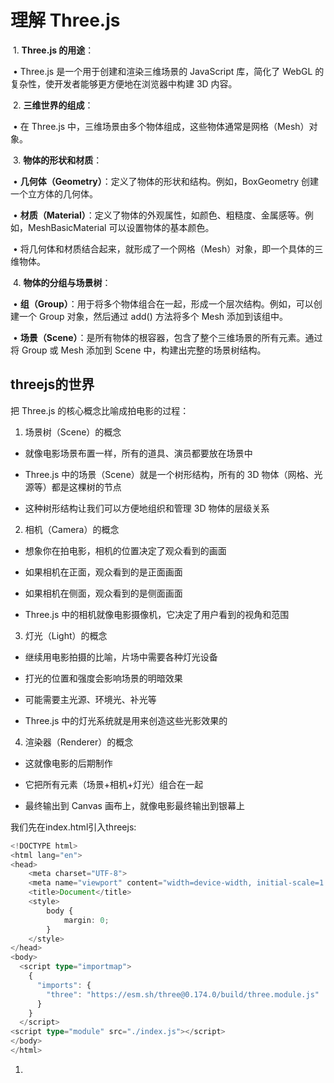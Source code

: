 # 理解 Three.js

​	1.	**Three.js 的用途**：

​	•	Three.js 是一个用于创建和渲染三维场景的 JavaScript 库，简化了 WebGL 的复杂性，使开发者能够更方便地在浏览器中构建 3D 内容。

​	2.	**三维世界的组成**：

​	•	在 Three.js 中，三维场景由多个物体组成，这些物体通常是网格（Mesh）对象。 

​	3.	**物体的形状和材质**：

​	•	**几何体（Geometry）**：定义了物体的形状和结构。例如，BoxGeometry 创建一个立方体的几何体。 

​	•	**材质（Material）**：定义了物体的外观属性，如颜色、粗糙度、金属感等。例如，MeshBasicMaterial 可以设置物体的基本颜色。

​	•	将几何体和材质结合起来，就形成了一个网格（Mesh）对象，即一个具体的三维物体。 

​	4.	**物体的分组与场景树**：

​	•	**组（Group）**：用于将多个物体组合在一起，形成一个层次结构。例如，可以创建一个 Group 对象，然后通过 add() 方法将多个 Mesh 添加到该组中。

​	•	**场景（Scene）**：是所有物体的根容器，包含了整个三维场景的所有元素。通过将 Group 或 Mesh 添加到 Scene 中，构建出完整的场景树结构。



## threejs的世界

把 Three.js 的核心概念比喻成拍电影的过程：

1. 场景树（Scene）的概念

- 就像电影场景布置一样，所有的道具、演员都要放在场景中

- Three.js 中的场景（Scene）就是一个树形结构，所有的 3D 物体（网格、光源等）都是这棵树的节点

- 这种树形结构让我们可以方便地组织和管理 3D 物体的层级关系

2. 相机（Camera）的概念

- 想象你在拍电影，相机的位置决定了观众看到的画面

- 如果相机在正面，观众看到的是正面画面

- 如果相机在侧面，观众看到的是侧面画面

- Three.js 中的相机就像电影摄像机，它决定了用户看到的视角和范围

3. 灯光（Light）的概念

- 继续用电影拍摄的比喻，片场中需要各种灯光设备

- 打光的位置和强度会影响场景的明暗效果

- 可能需要主光源、环境光、补光等

- Three.js 中的灯光系统就是用来创造这些光影效果的

4. 渲染器（Renderer）的概念

- 这就像电影的后期制作

- 它把所有元素（场景+相机+灯光）组合在一起

- 最终输出到 Canvas 画布上，就像电影最终输出到银幕上



我们先在index.html引入threejs:

```ts
<!DOCTYPE html>
<html lang="en">
<head>
    <meta charset="UTF-8">
    <meta name="viewport" content="width=device-width, initial-scale=1.0">
    <title>Document</title>
    <style>
        body {
            margin: 0;
        }
    </style>
</head>
<body>
  <script type="importmap">
    {
      "imports": {
        "three": "https://esm.sh/three@0.174.0/build/three.module.js"
      }
    }
  </script>
<script type="module" src="./index.js"></script>
</body>
</html>

```

1. <script type="importmap">

- 这个特殊的 script 标签告诉浏览器："这里定义的是模块导入映射规则"

- 它不包含可执行的 JavaScript 代码，而是包含一个 JSON 配置

2. 映射规则

- "three": 这是你想要使用的简短导入名

- "https://esm.sh/three@0.174.0/build/three.module.js": 这是实际的模块地址

- 用 type="importmap" 的 script 来声明 es module 的包名和 url 之间的映射。

  然后后面就可以直接 import 这个包了。

3. 实际应用

   通过这个映射，就可实现:
   ```js
   // 在你的 index.js 中
   import * as THREE from 'three';
   
   // 创建场景
   const scene = new THREE.Scene();
   // ... 其他 Three.js 代码
   ```

   

# 编写渲染代码

```typescript
import * as THREE from "three";
import { OrbitControls } from "three/addons/controls/OrbitControls.js";

const scene = new THREE.Scene();

// 添加一个漫反射材质的效果
{
  const gemometry = new THREE.BoxGeometry(100, 100, 100)
  const material = new THREE.MeshLambertMaterial(({
    // 设置漫反射效果的颜色
    color: new THREE.Color('orange')
  }))

  // 添加一个立方体
  const mesh = new THREE.Mesh(gemometry, material)
  mesh.position.set(0, 0, 0)
  scene.add(mesh)
}
// 添加一个点光源
{
  // 0xffffff是白色，10000是光照强度
  const pointLight = new THREE.PointLight(0xffffff, 10000)
  // 设置光源位置，立方体长宽高为100，有一个角在50,50,50的位置，距离光线比较近，所以内部那个坐标点发光比较明显
  pointLight.position.set(80, 80, 80)
  scene.add(pointLight)
}
{// 添加展示坐标系的工具AxesHelper
  // 坐标轴长度设置为200
  const axesHelper = new THREE.AxesHelper(200)
  scene.add(axesHelper)
}
{
  const width = window.innerWidth
  const height = window.innerHeight

  // 构建相机视角，在200,200,200的位置，视角为60度，宽高比为width/height，近裁剪面为1，远裁剪面为1000
  /**
   * 第一个参数:角度(fov)，决定了你看的范围有多大
   * 第二个参数:宽高比(aspect)，决定了你看到的画面有多大
   * 第三个参数:近裁剪面(near)，决定了你看到的画面有多近
   */
  const camera = new THREE.PerspectiveCamera(60, width / height, 1, 1000)
  camera.position.set(200, 200, 200)
  camera.lookAt(0, 0, 0)

  const renderer = new THREE.WebGLRenderer()
  renderer.setSize(width, height)

  function render() {
    renderer.render(scene, camera)
    // 使用 requestAnimationFrame 来更新控制器，并重新渲染场景。
    // 调用该方法来实现对scene的一帧帧地循环渲染
    requestAnimationFrame(render)
  }
  render()
  document.body.appendChild(renderer.domElement)

  // 创建 OrbitControls 的实例，传入 camera 和 canvas 元素。
  const controls = new OrbitControls(camera, renderer.domElement)

}
```



## 模块导入

```js
import * as THREE from "three";
import { OrbitControls } from "three/addons/controls/OrbitControls.js";
```

- 导入整个 Three.js 库，使用 THREE 作为命名空间

- 导入轨道控制器 OrbitControls，用于实现交互式的相机控制

## 场景创建

```typescript
const scene=new THREE.Scene()
```

- 创建一个场景对象，它是所有 3D 对象的容器

- 类似于一个虚拟的舞台，所有的物体、灯光都要放在这个舞台上



## 创建立方体

```typescript
{
  const gemometry = new THREE.BoxGeometry(100, 100, 100)
  const material = new THREE.MeshLambertMaterial(({
    color: new THREE.Color('orange')
  }))
  const mesh = new THREE.Mesh(gemometry, material)
  mesh.position.set(0, 0, 0)
  scene.add(mesh)
}
```

- BoxGeometry(100, 100, 100): 创建一个 100×100×100 的立方体几何体

- MeshLambertMaterial: 创建一个漫反射材质

- 这种材质会对光源产生反应，形成明暗效果

- 设置颜色为橙色

- Mesh: 将几何体和材质组合成一个网格对象

- position.set(0, 0, 0): 将立方体放置在坐标原点

- scene.add(mesh): 将立方体添加到场景中



###  BoxGeometry 的参数解析

BoxGeometry(width, height, depth) 接收三个参数：

- 第一个参数 width：沿 X 轴的宽度（这里是 100）

- 第二个参数 height：沿 Y 轴的高度（这里是 100）

- 第三个参数 depth：沿 Z 轴的深度（这里是 100）

因为三个参数都是相等的（都是 100），所以创建的是一个正方体。如果三个值不同，例如 (100, 150, 50)，就会创建一个长方体。

### Three.js 中的其他几何体

如果想创建其他形状，需要使用不同的几何体构造函数：

三角锥（四面体）：

```js
   const geometry = new THREE.TetrahedronGeometry(100); // 半径为100的四面体
```

圆锥体:

```ts
   const geometry = new THREE.ConeGeometry(50, 100, 32); // 底部半径50，高度100
```

球体：

```typescript
   const geometry = new THREE.SphereGeometry(50, 32, 32); // 半径50
```

圆柱体:

```typescript
   const geometry = new THREE.CylinderGeometry(50, 50, 100, 32); // 顶部半径50，底部半径50，高度100
```

环形(甜甜圈):

```typescript
   const geometry = new THREE.TorusGeometry(50, 20, 16, 100); // 环半径50，管粗细20
```





### 网格对象(Mesh)

网格对象（Mesh）是 Three.js 中最常用的渲染实体，它由两个主要部分组成：

- 几何体（Geometry）：定义了物体的形状和结构，包含顶点、面、法线等信息

- 材质（Material）：定义了物体的外观，如颜色、纹理、光照反应等

简单来说，网格就像是一个骨架（几何体）套上了一层皮肤（材质）。它是 Three.js 中用来表示大多数可见物体的基本单位。





## 添加光源

```typescript
{
  const pointLight = new THREE.PointLight(0xffffff, 10000)
  pointLight.position.set(80, 80, 80)
  scene.add(pointLight)
}
```

- 创建一个点光源，类似于一个发光的点

- 0xffffff 表示白色光

- 10000 是光照强度

- 将光源放置在 (80, 80, 80) 的位置

- 这个位置靠近立方体的一个角，所以那个角会更亮



## 添加坐标轴辅助器

```typescript
{
  const axesHelper = new THREE.AxesHelper(200)
  scene.add(axesHelper)
}
```

- 创建一个坐标轴辅助器，长度为 200

- 用于显示三维空间的 X（红）、Y（绿）、Z（蓝）轴

- 帮助理解空间位置关系



## 相机和渲染器设置

```typescript
{
  const width = window.innerWidth
  const height = window.innerHeight

  const camera = new THREE.PerspectiveCamera(60, width / height, 1, 1000)
  camera.position.set(200, 200, 200)
  camera.lookAt(0, 0, 0)
  
}
```

- 获取窗口尺寸

- 创建透视相机，参数分别是：

- 60: 视野角度（FOV）

- width/height: 宽高比

- 1: 近裁剪面

- 1000: 远裁剪面

- 将相机放置在 (200, 200, 200) 位置

- 让相机看向原点 (0, 0, 0)

 

### 相机参数详解

#### 视野角度（FOV - Field of View）

- 以角度为单位（通常为度数），表示相机视野的广度

- 类似于人眼或照相机镜头的广角或窄角，如果你用相机的不同焦段拍过照就能理解，这个就是焦段

- 值越大，看到的范围越广，但物体看起来越小

- 值越小，看到的范围越窄，但物体看起来越大

想象一下：

- 60° 是接近人眼的自然视角

- 120° 接近鱼眼镜头，视野非常广

- 30° 像是一个长焦镜头，视野窄但能看得更远



#### 宽高比（Aspect Ratio）

- 表示视口的宽度除以高度

- 通常设置为渲染区域的宽高比

- 保证物体不会变形（拉伸或压缩）

- 如果设置错误，圆形会变成椭圆，正方形会变成长方形

例如：

- 宽高比为 1:1：正方形视口

- 宽高比为 16:9：宽屏显示器的标准比例



#### 近裁剪面（Near Clipping Plane）

- 相机能看到的最近距离

- 近于此距离的物体不会被渲染

- 在您的代码中设为 1，表示相机前方 1 个单位距离

#### 远裁剪面（Far Clipping Plane）

- 相机能看到的最远距离

- 远于此距离的物体不会被渲染

- 在您的代码中设为 1000，表示相机前方 1000 个单位距离



## 渲染器设置和渲染循环

```typescript
  const renderer = new THREE.WebGLRenderer()
  renderer.setSize(width, height)

  function render() {
    renderer.render(scene, camera)
    requestAnimationFrame(render)
  }
  render()
  document.body.appendChild(renderer.domElement)
```

- 创建 WebGL 渲染器

- 设置渲染尺寸为窗口大小

- 创建渲染循环函数

- requestAnimationFrame 确保平滑渲染

- 将渲染器的 canvas 元素添加到页面中



## requestAnimationFrame 和渲染循环

requestAnimationFrame 是一个浏览器 API，专门为动画设计。它的作用和意义：

1. 优化性能：

- 与 setTimeout 或 setInterval 不同，它会在浏览器准备好重绘时才执行

- 在后台标签页或隐藏的 iframe 中会自动暂停，节省资源

2. 同步显示刷新率：

- 通常会与显示器的刷新率同步（大多是 60fps）

- 避免了撕裂、闪烁等渲染问题

3. 时间控制：

- 提供高精度的时间戳，便于控制动画速度

为什么使用递归调用：

```typescript
function render() {
  renderer.render(scene, camera)
  requestAnimationFrame(render)
}
```

- 创建连续渲染循环：3D 场景需要连续更新和重绘

- 响应式渲染：能够响应场景中的变化（如物体移动、相机变化）

- 平滑过渡：保证动画和交互的平滑性

- 资源管理：浏览器可以优化重绘的时机

如果不使用递归调用，场景就只会渲染一次，而不会持续更新。比如当您使用轨道控制器旋转相机时，场景需要不断重新渲染以反映新的视角。



![image.png](https://p9-juejin.byteimg.com/tos-cn-i-k3u1fbpfcp/b043a183c67e43758fbef024f8c9d196~tplv-k3u1fbpfcp-jj-mark:3024:0:0:0:q75.awebp#?w=1478&h=570&s=145195&e=png&b=fefefe)





## 轨道控制器

```typescript
  const controls = new OrbitControls(camera, renderer.domElement)
```

- 创建轨道控制器

- 允许用鼠标交互控制相机：

- 左键拖动：旋转视角

- 右键拖动：平移视角

- 滚轮：缩放视角



轨道控制器是 Three.js 中最常用的相机控制工具，它模拟了围绕目标点旋转的相机行为。

### 基本原理

轨道控制器将相机想象成围绕一个中心点（通常是场景中心）运动的卫星：

- 可以调整相机与中心点的距离（缩放）

- 可以改变相机围绕中心点的角度（旋转）

- 可以移动中心点本身（平移）

### 核心功能

1. 旋转（Rotation）：

- 左键拖动实现相机围绕目标点的旋转

- 调整方式是改变相机的经度和纬度角度

- 默认情况下，相机始终指向目标点

2. 缩放（Zoom）：

- 鼠标滚轮控制相机与目标点的距离

- 放大不是改变相机 FOV，而是真正移动相机位置

- 可以设置最小和最大缩放距离限制

3. 平移（Pan）：

- 右键拖动或按住中键拖动

- 同时移动相机和目标点，保持相对位置不变

- 效果是场景在视野中平移



### 高级设置

轨道控制器有许多可配置选项：

```typescript
// 示例：配置轨道控制器的一些常用属性
controls.enableDamping = true; // 启用阻尼效果（平滑移动）
controls.dampingFactor = 0.05; // 阻尼系数
controls.enableZoom = true;    // 允许缩放
controls.minDistance = 50;     // 最小缩放距离
controls.maxDistance = 500;    // 最大缩放距离
controls.enableRotate = true;  // 允许旋转
controls.enablePan = true;     // 允许平移
controls.autoRotate = false;   // 自动旋转
controls.autoRotateSpeed = 2.0; // 自动旋转速度
```

#### 使用注意事项

1. 需要在动画循环中更新：

如果启用了阻尼效果或自动旋转，需要在每帧更新控制器：

```typescript
   function animate() {
     controls.update(); // 重要！更新控制器
     renderer.render(scene, camera);
     requestAnimationFrame(animate);
   }
```

2. 事件监听：

可以监听控制器的变化事件：

```typescript
   controls.addEventListener('change', function() {
     console.log('相机已移动');
   });
```



3. 自定义交互：

可以自定义哪些鼠标/触摸操作触发哪些行为。

轨道控制器对于交互式 3D 应用非常重要，它让用户能够从各个角度检视场景，大大增强了用户体验。































